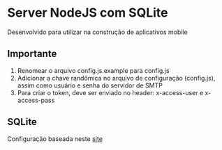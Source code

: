 # Server NodeJS com SQLite

Desenvolvido para utilizar na construção de aplicativos mobile

## Importante
1. Renomear o arquivo config.js.example para config.js
1. Adicionar a chave randômica no arquivo de configuração (config.js), assim como usuário e senha do servidor de SMTP
1. Para criar o token, deve ser enviado no header: x-access-user e x-access-pass

## SQLite
Configuração baseada neste [site](https://stackabuse.com/a-sqlite-tutorial-with-node-js/)

